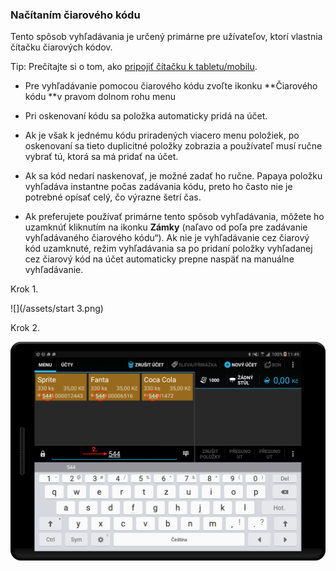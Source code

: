 ### Načítaním čiarového kódu

Tento spôsob vyhľadávania je určený primárne pre užívateľov, ktorí vlastnia čítačku čiarových kódov.

Tip: Prečítajte si o tom, ako [pripojiť čítačku k tabletu\/mobilu](#_Pripojenie_čítačky_čiarových).

* Pre vyhľadávanie pomocou čiarového kódu zvoľte ikonku **Čiarového kódu **v pravom dolnom rohu menu

* Pri oskenovaní kódu sa položka automaticky pridá na účet.

* Ak je však k jednému kódu priradených viacero menu položiek, po oskenovaní sa tieto duplicitné položky zobrazia a používateľ musí ručne vybrať tú, ktorá sa má pridať na účet.

* Ak sa kód nedarí naskenovať, je možné zadať ho ručne. Papaya položku vyhľadáva instantne počas zadávania kódu, preto ho často nie je potrebné opísať celý, čo výrazne šetrí čas.

* Ak preferujete používať primárne tento spôsob vyhľadávania, môžete ho uzamknúť kliknutím na ikonku **Zámky** \(naľavo od poľa pre zadávanie vyhľadávaného čiarového kódu“\). Ak nie je vyhľadávanie cez čiarový kód uzamknuté, režim vyhľadávania sa po pridaní položky vyhľadanej cez čiarový kód na účet automaticky prepne naspäť na manuálne vyhľadávanie.


Krok 1.

![](/assets/start 3.png)

Krok 2.

![](/assets/ean.png)

